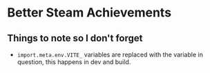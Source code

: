 # Better Steam Achievements

## Things to note so I don't forget
 - `import.meta.env.VITE_` variables are replaced with the variable in question, this happens in dev and build.